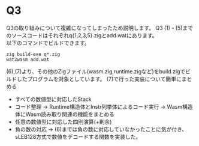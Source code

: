 # Q3
Q3の取り組みについて複雑になってしまったため説明します。
Q3 (1) - (5)までのソースコードはそれぞれq{1,2,3,5}.zigとadd.watにあります。  
以下のコマンドでビルドできます。
```zig
zig build-exe q*.zig
wat2wasm add.wat
```
(6),(7)より、その他のZigファイル(wasm.zig,runtime.zigなど)をbuild.zigでビルドしたプログラムを対象としています。
(7)で行った実装について簡単にまとめる
- すべての数値型に対応したStack
- コード整理
-> Runtime構造体とInstr列挙体によるコード実行
-> Wasm構造体にWasm読み取り関連の機能をまとめる
- 任意の数値型に対応した四則演算(+剰余)
- 負の数の対応
-> (6)までは負の数に対応していなかったことに気が付き、sLEB128方式で数値をデコードする関数を実装した。
